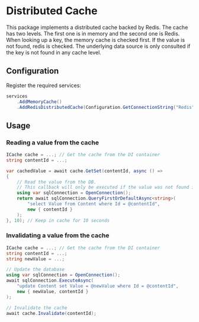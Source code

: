 # Distributed Cache

This package implements a distributed cache backed by Redis.
The cache has two levels. The first one is in memory and the second one is Redis.
When looking up a key, the memory cache is checked first. If the value is not found, redis is checked. The underlying data source is only consulted if the key is not found in any cache level.

## Configuration

Register the required services:

```c#
services
    .AddMemoryCache()
    .AddRedisDistributedCache(Configuration.GetConnectionString("Redis"), ex => ex.LogNoContext());
```

## Usage

### Reading a value from the cache

```c#
ICache cache = ...; // Get the cache from the DI container
string contentId = ...;

var cachedValue = await cache.GetSet(contentId, async () =>
{
    // Read the value from the DB.
    // This callback will only be executed if the value was not found in the cache.
    using var sqlConnection = OpenConnection();
    return await sqlConnection.QueryFirstOrDefaultAsync<string>(
        "select Value from Content where Id = @contentId",
        new { contentId }
    );
}, 10); // Keep in cache for 10 seconds
```

### Invalidating a value from the cache

```c#
ICache cache = ...; // Get the cache from the DI container
string contentId = ...;
string newValue = ...;

// Update the database
using var sqlConnection = OpenConnection();
await sqlConnection.ExecuteAsync(
    "update Content set Value = @newValue where Id = @contentId",
    new { newValue, contentId }
);

// Invalidate the cache
await cache.Invalidate(contentId);
```
